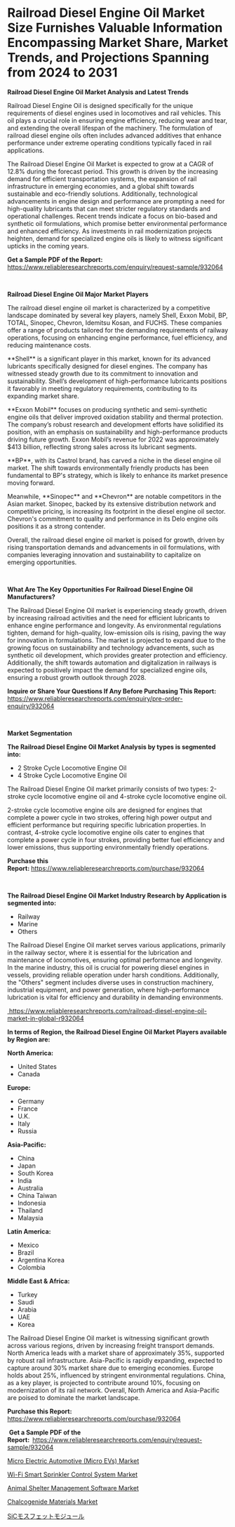 <p><h1>Railroad Diesel Engine Oil Market Size Furnishes Valuable Information Encompassing Market Share, Market Trends, and Projections Spanning from 2024 to 2031</h1></p><p><strong>Railroad Diesel Engine Oil Market Analysis and Latest Trends</strong></p>
<p><p>Railroad Diesel Engine Oil is designed specifically for the unique requirements of diesel engines used in locomotives and rail vehicles. This oil plays a crucial role in ensuring engine efficiency, reducing wear and tear, and extending the overall lifespan of the machinery. The formulation of railroad diesel engine oils often includes advanced additives that enhance performance under extreme operating conditions typically faced in rail applications.</p><p>The Railroad Diesel Engine Oil Market is expected to grow at a CAGR of 12.8% during the forecast period. This growth is driven by the increasing demand for efficient transportation systems, the expansion of rail infrastructure in emerging economies, and a global shift towards sustainable and eco-friendly solutions. Additionally, technological advancements in engine design and performance are prompting a need for high-quality lubricants that can meet stricter regulatory standards and operational challenges. Recent trends indicate a focus on bio-based and synthetic oil formulations, which promise better environmental performance and enhanced efficiency. As investments in rail modernization projects heighten, demand for specialized engine oils is likely to witness significant upticks in the coming years.</p></p>
<p><strong>Get a Sample PDF of the Report:&nbsp;</strong> <a href="https://www.reliableresearchreports.com/enquiry/request-sample/932064">https://www.reliableresearchreports.com/enquiry/request-sample/932064</a></p>
<p>&nbsp;</p>
<p><strong>Railroad Diesel Engine Oil Major Market Players</strong></p>
<p><p>The railroad diesel engine oil market is characterized by a competitive landscape dominated by several key players, namely Shell, Exxon Mobil, BP, TOTAL, Sinopec, Chevron, Idemitsu Kosan, and FUCHS. These companies offer a range of products tailored for the demanding requirements of railway operations, focusing on enhancing engine performance, fuel efficiency, and reducing maintenance costs.</p><p>**Shell** is a significant player in this market, known for its advanced lubricants specifically designed for diesel engines. The company has witnessed steady growth due to its commitment to innovation and sustainability. Shell’s development of high-performance lubricants positions it favorably in meeting regulatory requirements, contributing to its expanding market share.</p><p>**Exxon Mobil** focuses on producing synthetic and semi-synthetic engine oils that deliver improved oxidation stability and thermal protection. The company’s robust research and development efforts have solidified its position, with an emphasis on sustainability and high-performance products driving future growth. Exxon Mobil’s revenue for 2022 was approximately $413 billion, reflecting strong sales across its lubricant segments.</p><p>**BP**, with its Castrol brand, has carved a niche in the diesel engine oil market. The shift towards environmentally friendly products has been fundamental to BP's strategy, which is likely to enhance its market presence moving forward.</p><p>Meanwhile, **Sinopec** and **Chevron** are notable competitors in the Asian market. Sinopec, backed by its extensive distribution network and competitive pricing, is increasing its footprint in the diesel engine oil sector. Chevron's commitment to quality and performance in its Delo engine oils positions it as a strong contender.</p><p>Overall, the railroad diesel engine oil market is poised for growth, driven by rising transportation demands and advancements in oil formulations, with companies leveraging innovation and sustainability to capitalize on emerging opportunities.</p></p>
<p>&nbsp;</p>
<p><strong>What Are The Key Opportunities For Railroad Diesel Engine Oil Manufacturers?</strong></p>
<p><p>The Railroad Diesel Engine Oil market is experiencing steady growth, driven by increasing railroad activities and the need for efficient lubricants to enhance engine performance and longevity. As environmental regulations tighten, demand for high-quality, low-emission oils is rising, paving the way for innovation in formulations. The market is projected to expand due to the growing focus on sustainability and technology advancements, such as synthetic oil development, which provides greater protection and efficiency. Additionally, the shift towards automation and digitalization in railways is expected to positively impact the demand for specialized engine oils, ensuring a robust growth outlook through 2028.</p></p>
<p><strong>Inquire or Share Your Questions If Any Before Purchasing This Report:</strong> <a href="https://www.reliableresearchreports.com/enquiry/pre-order-enquiry/932064">https://www.reliableresearchreports.com/enquiry/pre-order-enquiry/932064</a></p>
<p>&nbsp;</p>
<p><strong>Market Segmentation</strong></p>
<p><strong>The Railroad Diesel Engine Oil Market Analysis by types is segmented into:</strong></p>
<p><ul><li>2 Stroke Cycle Locomotive Engine Oil</li><li>4 Stroke Cycle Locomotive Engine Oil</li></ul></p>
<p><p>The Railroad Diesel Engine Oil market primarily consists of two types: 2-stroke cycle locomotive engine oil and 4-stroke cycle locomotive engine oil. </p><p>2-stroke cycle locomotive engine oils are designed for engines that complete a power cycle in two strokes, offering high power output and efficient performance but requiring specific lubrication properties. In contrast, 4-stroke cycle locomotive engine oils cater to engines that complete a power cycle in four strokes, providing better fuel efficiency and lower emissions, thus supporting environmentally friendly operations.</p></p>
<p><strong>Purchase this Report:&nbsp;</strong><a href="https://www.reliableresearchreports.com/purchase/932064">https://www.reliableresearchreports.com/purchase/932064</a></p>
<p>&nbsp;</p>
<p><strong>The Railroad Diesel Engine Oil Market Industry Research by Application is segmented into:</strong></p>
<p><ul><li>Railway</li><li>Marine</li><li>Others</li></ul></p>
<p><p>The Railroad Diesel Engine Oil market serves various applications, primarily in the railway sector, where it is essential for the lubrication and maintenance of locomotives, ensuring optimal performance and longevity. In the marine industry, this oil is crucial for powering diesel engines in vessels, providing reliable operation under harsh conditions. Additionally, the "Others" segment includes diverse uses in construction machinery, industrial equipment, and power generation, where high-performance lubrication is vital for efficiency and durability in demanding environments.</p></p>
<p><a href="https://www.reliableresearchreports.com/railroad-diesel-engine-oil-market-in-global-r932064">&nbsp;https://www.reliableresearchreports.com/railroad-diesel-engine-oil-market-in-global-r932064</a></p>
<p><strong>In terms of Region, the Railroad Diesel Engine Oil Market Players available by Region are:</strong></p>
<p>
    <p> <strong> North America: </strong>
        <ul>
            <li>United States</li>
            <li>Canada</li>
        </ul>
        </p> 
    <p> <strong> Europe: </strong>
        <ul>
            <li>Germany</li>
            <li>France</li>
            <li>U.K.</li>
            <li>Italy</li>
            <li>Russia</li>
        </ul>
        </p> 
    <p> <strong> Asia-Pacific: </strong>
        <ul>
            <li>China</li>
            <li>Japan</li>
            <li>South Korea</li>
            <li>India</li>
            <li>Australia</li>
            <li>China Taiwan</li>
            <li>Indonesia</li>
            <li>Thailand</li>
            <li>Malaysia</li>
        </ul>
        </p> 
    <p> <strong> Latin America: </strong>
        <ul>
            <li>Mexico</li>
            <li>Brazil</li>
            <li>Argentina Korea</li>
            <li>Colombia</li>
        </ul>
        </p> 
    <p> <strong> Middle East & Africa: </strong>
        <ul>
            <li>Turkey</li>
            <li>Saudi</li>
            <li>Arabia</li>
            <li>UAE</li>
            <li>Korea</li>
        </ul>
    </p>
    </p>
<p><p>The Railroad Diesel Engine Oil market is witnessing significant growth across various regions, driven by increasing freight transport demands. North America leads with a market share of approximately 35%, supported by robust rail infrastructure. Asia-Pacific is rapidly expanding, expected to capture around 30% market share due to emerging economies. Europe holds about 25%, influenced by stringent environmental regulations. China, as a key player, is projected to contribute around 10%, focusing on modernization of its rail network. Overall, North America and Asia-Pacific are poised to dominate the market landscape.</p></p>
<p><strong>Purchase this Report: </strong><a href="https://www.reliableresearchreports.com/purchase/932064">https://www.reliableresearchreports.com/purchase/932064</a></p>
<p>&nbsp;<strong>Get a Sample PDF of the Report:&nbsp;&nbsp;</strong><a href="https://www.reliableresearchreports.com/enquiry/request-sample/932064">https://www.reliableresearchreports.com/enquiry/request-sample/932064</a></p>
<p><strong></strong></p>
<p><p><a href="https://issuu.com/reportprime-2/docs/micro-electric-automotive-micro-evs_c6c05d0e485487">Micro Electric Automotive (Micro EVs) Market</a></p><p><a href="https://github.com/JubayerMia832/Market-Research-Report-List-1/blob/main/wi-fi-smart-sprinkler-control-system-market.md">Wi-Fi Smart Sprinkler Control System Market</a></p><p><a href="https://www.linkedin.com/pulse/comprehensive-look-product-type-cloud-basedon-premises-application-2pkwf?trackingId=AokSECJ2TrOfK8k7LDML2A%3D%3D">Animal Shelter Management Software Market</a></p><p><a href="https://www.linkedin.com/pulse/chalcogenide-materials-market-overview-global-trends-future-prospects-golpf?trackingId=el0TJ9iCT7Oai%2B7WTN%2FvPQ%3D%3D">Chalcogenide Materials Market</a></p><p><a href="https://medium.com/@stellaca2cz/sic-mosfet-module-market-%E3%81%AE%E3%82%B0%E3%83%AD%E3%83%BC%E3%83%90%E3%83%AB%E5%B8%82%E5%A0%B4%E6%A6%82%E8%A6%81%E3%81%AF-%E4%B8%96%E7%95%8C%E3%81%8A%E3%82%88%E3%81%B3%E4%B8%BB%E8%A6%81%E5%B8%82%E5%A0%B4%E3%81%AB%E3%81%8A%E3%81%91%E3%82%8B%E6%A5%AD%E7%95%8C%E3%81%AB%E5%BD%B1%E9%9F%BF%E3%82%92%E4%B8%8E%E3%81%88%E3%82%8B%E4%B8%BB%E8%A6%81%E3%81%AA%E3%83%88%E3%83%AC%E3%83%B3%E3%83%89%E3%81%AB%E3%81%A4%E3%81%84%E3%81%A6-%E7%8B%AC%E8%87%AA%E3%81%AE%E8%A6%96%E7%82%B9%E3%82%92%E6%8F%90%E4%BE%9B%E3%81%97%E3%81%BE%E3%81%99-52ca6b1065a7">SiCモスフェットモジュール</a></p></p>